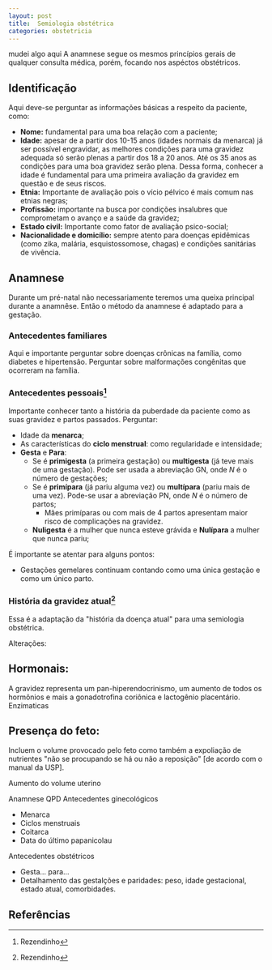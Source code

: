 ```yaml
---
layout: post
title:  Semiologia obstétrica
categories: obstetricia
---
```

mudei algo aqui
A anamnese segue os mesmos princípios gerais de qualquer consulta médica, porém, focando nos aspéctos obstétricos.

## Identificação
Aqui deve-se perguntar as informações básicas a respeito da paciente, como:

- __Nome:__ fundamental para uma boa relação com a paciente;
- __Idade:__ apesar de a partir dos 10-15 anos (idades normais da menarca) já ser possível engravidar, as melhores condições para uma gravidez adequada
só serão plenas a partir dos 18 a 20 anos. Até os 35 anos as condições para uma boa gravidez serão plena. Dessa forma, conhecer a idade é fundamental para uma primeira avaliação da gravidez em questão e de seus riscos.
- __Etnia:__ Importante de avaliação pois o vício pélvico é mais comum nas etnias negras;
- __Profissão:__ importante na busca por condições insalubres que comprometam o avanço e a saúde da gravidez;
- __Estado civil:__ Importante como fator de avaliação psico-social;
- __Nacionalidade e domicílio:__ sempre atento para doenças epidêmicas (como zika, malária, esquistossomose, chagas) e condições sanitárias de vivência.

## Anamnese

Durante um pré-natal não necessariamente teremos uma queixa principal durante a anamnêse. Então o método da anamnese é adaptado para a gestação.

### Antecedentes familiares

Aqui e importante perguntar sobre doenças crônicas na família, como diabetes e hipertensão. Perguntar sobre malformações congênitas que ocorreram na família.

### Antecedentes pessoais[^1]
Importante conhecer tanto a história da puberdade da paciente como as suas gravidez e partos passados. Perguntar:

- Idade da __menarca__;
- As características do __ciclo menstrual__: como regularidade e intensidade;
- __Gesta__ e __Para__:
	- Se é __primigesta__ (a primeira gestação) ou __multigesta__ (já teve mais de uma gestação). Pode ser usada a abreviação GN, onde _N_ é o número de gestações;
	- Se é __primípara__ (já pariu alguma vez) ou __multípara__ (pariu mais de uma vez). Pode-se usar a abreviação PN, onde _N_ é o número de partos;
		- Mães primíparas ou com mais de 4 partos apresentam maior risco de complicações na gravidez.
	- __Nuligesta__ é a mulher que nunca esteve grávida e __Nulípara__ a mulher que nunca pariu;

É importante se atentar para alguns pontos:

- Gestações gemelares continuam contando como uma única gestação e como um único parto.



### História da gravidez atual[^1]
Essa é a adaptação da "história da doença atual" para uma semiologia obstétrica.



Alterações:
## Hormonais:
A gravidez representa um pan-hiperendocrinismo, um aumento de todos os hormônios e mais a gonadotrofina coriônica e lactogênio placentário.
Enzimaticas
## Presença do feto:
Incluem o volume provocado pelo feto como também a expoliação de nutrientes "não se procupando se há ou não a reposição" [de acordo com o manual da USP].

Aumento do volume uterino

Anamnese
QPD
Antecedentes ginecológicos
* Menarca
* Ciclos menstruais
* Coitarca
* Data do último papanicolau

Antecedentes obstétricos
* Gesta... para...
* Detalhamento das gestalções e paridades: peso, idade gestacional, estado atual, comorbidades.

## Referências

[^1]: Rezendinho

